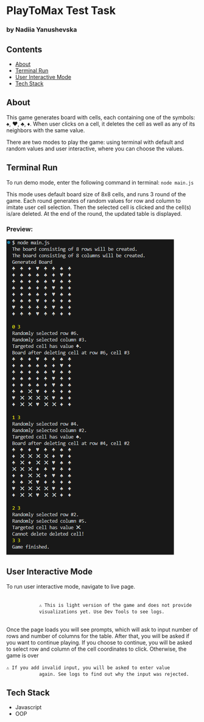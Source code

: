 <h1>PlayToMax Test Task</h1>
        <h3>by Nadiia Yanushevska</h3>
        <h2>Contents</h2>
        <ul>
            <li><a href="#about">About</a></li>
            <li><a href="#terminal">Terminal Run</a></li>
            <li><a href="#interactive">User Interactive Mode</a></li>
            <li><a href="#tech">Tech Stack</a></li>
        </ul>
        <h2 id="about">About</h2>
        <p>
            This game generates board with cells, each containing one of the
            symbols: ♠, ♥, ♣, ♦. When user clicks on a cell, it deletes the cell
            as well as any of its neighbors with the same value.
        </p>
        <p>
            There are two modes to play the game: using terminal with default
            and random values and user interactive, where you can choose the
            values.
        </p>
        <h2 id="terminal">Terminal Run</h2>
        <p>
            To run demo mode, enter the following command in terminal:
            <code>node main.js</code>
        </p>
        <p>
            This mode uses default board size of 8x8 cells, and runs 3 round of
            the game. Each round generates of random values for row and column
            to imitate user cell selection. Then the selected cell is clicked
            and the cell(s) is/are deleted. At the end of the round, the updated
            table is displayed.
        </p>
        <h3>Preview:</h3>
        <img
            src="./public/terminal-preview.png"
            alt="Game Preview in Terminal"
        />

<h2 id="interactive">User Interactive Mode</h2>
        <p>To run user interactive mode, navigate to live page.</p>
        <code>
            &#9888; This is light version of the game and does not provide
            visualizations yet. Use Dev Tools to see logs.
        </code>
        <p>
            Once the page loads you will see prompts, which will ask to input
            number of rows and number of columns for the table. After that, you
            will be asked if you want to continue playing. If you choose to
            continue, you will be asked to select row and column of the cell
            coordinates to click. Otherwise, the game is over
        </p>
        <code
            >&#9888; If you add invalid input, you will be asked to enter value
            again. See logs to find out why the input was rejected.</code
        >

<h2 id="tech">Tech Stack</h2>
        <ul>
            <li>Javascript</li>
            <li>OOP</li>
        </ul>

